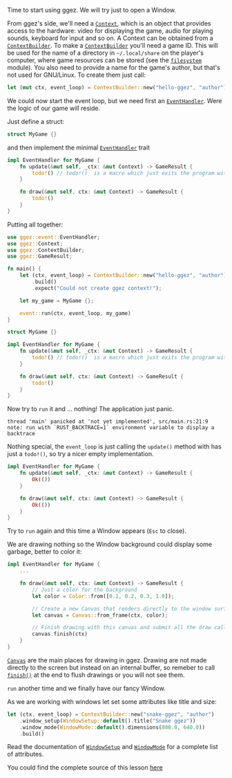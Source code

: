 Time to start using ggez. We will try just to open a Window.

From ggez's side, we'll need a [`Context`](https://docs.rs/ggez/0.8.1/ggez/context/struct.Context.html),
which is an object that provides access to the hardware:
video for displaying the game, audio for playing sounds, keyboard for input and so on.
A Context can be obtained from a [`ContextBuilder`](https://docs.rs/ggez/0.8.1/ggez/context/struct.ContextBuilder.html).
To make a [`ContextBuilder`](https://docs.rs/ggez/0.8.1/ggez/context/struct.ContextBuilder.html) you'll need a game ID.
This will be used for the name of a directory in `~/.local/share` on the player's computer,
where game resources can be stored (see the [`filesystem`](https://docs.rs/ggez/0.8.1/ggez/filesystem/index.html	) module).
You also need to provide a name for the game's author, but that's not used for GNU/Linux. 
To create them just call:

```rust
let (mut ctx, event_loop) = ContextBuilder::new("hello-ggez", "author").build()
```
We could now start the event loop, but we need first an [`EventHandler`](https://docs.rs/ggez/0.8.1/ggez/event/trait.EventHandler.html).
Were the logic of our game will reside.

Just define a struct:

```rust
struct MyGame {}
```

and then implement the minimal [`EventHandler`](https://docs.rs/ggez/0.8.1/ggez/event/trait.EventHandler.html) trait

```rust
impl EventHandler for MyGame {
    fn update(&mut self, _ctx: &mut Context) -> GameResult {
        todo!() // todo!()  is a macro which just exits the program with an error.
    }

    fn draw(&mut self, ctx: &mut Context) -> GameResult {
        todo!()
    }
}
```
Putting all together:

```rust
use ggez::event::EventHandler;
use ggez::Context;
use ggez::ContextBuilder;
use ggez::GameResult;

fn main() {
    let (ctx, event_loop) = ContextBuilder::new("hello-ggez", "author")
        .build()
        .expect("Could not create ggez context!");

    let my_game = MyGame {};

    event::run(ctx, event_loop, my_game)
}

struct MyGame {}

impl EventHandler for MyGame {
    fn update(&mut self, _ctx: &mut Context) -> GameResult {
        todo!() // todo!()  is a macro which just exits the program with an error.
    }

    fn draw(&mut self, ctx: &mut Context) -> GameResult {
        todo!()
    }
}
```



Now try to `run` it and ... nothing! The application just panic.

```
thread 'main' panicked at 'not yet implemented', src/main.rs:21:9
note: run with `RUST_BACKTRACE=1` environment variable to display a backtrace
```

Nothing special, the `event_loop` is just calling the `update()` method with has just a `todo!()`,
so try a nicer empty implementation.

```rust
impl EventHandler for MyGame {
    fn update(&mut self, _ctx: &mut Context) -> GameResult {
        Ok(())
    }

    fn draw(&mut self, ctx: &mut Context) -> GameResult {
        Ok(())
    }
}
```

Try to `run` again and this time a Window appears (`Esc` to close).

We are drawing nothing so the Window background could display some garbage,
better to color it:

```rust
impl EventHandler for MyGame {
    ...

    fn draw(&mut self, ctx: &mut Context) -> GameResult {
        // Just a color for the background
        let color = Color::from([0.1, 0.2, 0.3, 1.0]);

        // Create a new Canvas that renders directly to the window surface.
        let canvas = Canvas::from_frame(ctx, color);

        // Finish drawing with this canvas and submit all the draw calls.
        canvas.finish(ctx)
    }
}
```

[`Canvas`](https://docs.rs/ggez/0.8.1/ggez/graphics/struct.Canvas.html) are the main places for drawing in ggez.
Drawing are not made directly to the screen but instead on an internal buffer, so remeber to call [`finish()`](https://docs.rs/ggez/0.8.1/ggez/graphics/struct.Canvas.html#method.finish)
at the end to flush drawings or you will not see them.

`run` another time and we finally have our fancy Window.

As we are working with windows let set some attributes like title and size:

```rust
let (ctx, event_loop) = ContextBuilder::new("snake-ggez", "author")
	.window_setup(WindowSetup::default().title("Snake ggez"))
	.window_mode(WindowMode::default().dimensions(800.0, 640.0))
	.build()
```

Read the documentation of [`WindowSetup`](https://docs.rs/ggez/0.8.1/ggez/conf/struct.WindowSetup.html) and [`WindowMode`](https://docs.rs/ggez/0.8.1/ggez/conf/struct.WindowMode.html) for a complete list of attributes.

You could find the complete source of this lesson [here](https://github.com/geckoblu-games/snake-ggez/blob/main/examples/01_justawindow.rs)
